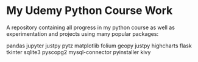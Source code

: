 # My Udemy Python Course Work

A repository containing all progress in my python course as well as experimentation and projects using many popular packages:

pandas
jupyter
justpy
pytz
matplotlib
folium
geopy
justpy
highcharts
flask
tkinter
sqlite3
pyscopg2
mysql-connector
pyinstaller
kivy